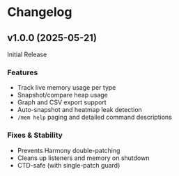 # Changelog

## v1.0.0 (2025-05-21)
Initial Release

### Features
- Track live memory usage per type
- Snapshot/compare heap usage
- Graph and CSV export support
- Auto-snapshot and heatmap leak detection
- `/mem help` paging and detailed command descriptions

### Fixes & Stability
- Prevents Harmony double-patching
- Cleans up listeners and memory on shutdown
- CTD-safe (with single-patch guard)
